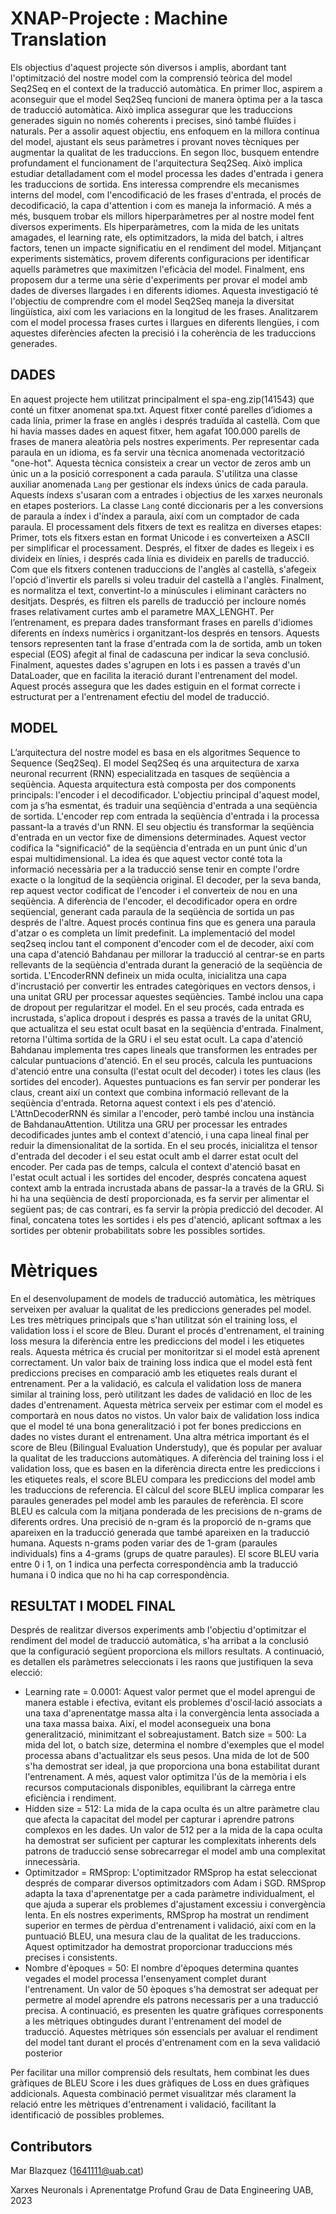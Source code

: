 
# XNAP-Projecte : Machine Translation
Els objectius d'aquest projecte són diversos i amplis, abordant tant l'optimització del nostre model com la comprensió teòrica del model Seq2Seq en el context de la traducció automàtica.
En primer lloc, aspirem a aconseguir que el model Seq2Seq funcioni de manera òptima per a la tasca de traducció automàtica. Això implica assegurar que les traduccions generades siguin no només coherents i precises, sinó també fluïdes i naturals. Per a assolir aquest objectiu, ens enfoquem en la millora contínua del model, ajustant els seus paràmetres i provant noves tècniques per augmentar la qualitat de les traduccions. 
En segon lloc, busquem entendre profundament el funcionament de l'arquitectura Seq2Seq. Això implica estudiar detalladament com el model processa les dades d'entrada i genera les traduccions de sortida. Ens interessa comprendre els mecanismes interns del model, com l'encodificació de les frases d'entrada, el procés de decodificació, la capa d'attention  i com es maneja la informació.
A més a més, busquem trobar els millors hiperparàmetres per al nostre model fent diversos experiments. Els hiperparàmetres, com la mida de les unitats amagades, el learning rate, els optimitzadors, la mida del batch, i altres factors, tenen un impacte significatiu en el rendiment del model. Mitjançant experiments sistemàtics, provem diferents configuracions per identificar aquells paràmetres que maximitzen l'eficàcia del model. 
Finalment, ens proposem dur a terme una sèrie d'experiments per provar el model amb dades de diverses llargades i en diferents idiomes. Aquesta investigació té l'objectiu de comprendre com el model Seq2Seq maneja la diversitat lingüística, així com les variacions en la longitud de les frases. Analitzarem com el model processa frases curtes i llargues en diferents llengües, i com aquestes diferències afecten la precisió i la coherència de les traduccions generades.

## DADES
En aquest projecte hem utilitzat principalment el spa-eng.zip(141543) que conté un fitxer anomenat spa.txt. Aquest fitxer conté parelles d’idiomes a cada línia, primer la frase en anglès i després traduïda al castellà. Com que hi havia masses dades en aquest fitxer, hem agafat 100.000 parells de frases de manera aleatòria pels nostres experiments.
Per representar cada paraula en un idioma, es fa servir una tècnica anomenada vectorització "one-hot". Aquesta tècnica consisteix a crear un vector de zeros amb un únic un a la posició corresponent a cada paraula. 
S'utilitza una classe auxiliar anomenada `Lang` per gestionar els índexs únics de cada paraula. Aquests índexs s'usaran com a entrades i objectius de les xarxes neuronals en etapes posteriors. La classe `Lang` conté diccionaris per a les conversions de paraula a índex i d'índex a paraula, així com un comptador de cada paraula.
El processament dels fitxers de text es realitza en diverses etapes:
Primer, tots els fitxers estan en format Unicode i es converteixen a ASCII per simplificar el processament.  Després, el fitxer de dades es llegeix i es divideix en línies, i després cada línia es divideix en parells de traducció. Com que els fitxers contenen traduccions de l'anglès al castellà, s'afegeix l'opció d'invertir els parells si voleu traduir del castellà a l'anglès. Finalment, es normalitza el text, convertint-lo a minúscules i eliminant caràcters no desitjats. Després, es filtren els parells de traducció per incloure només frases relativament curtes amb el parametre MAX_LENGHT. 
Per l’entrenament, es prepara dades transformant frases en parells d'idiomes diferents en índexs numèrics i organitzant-los després en tensors. Aquests tensors representen tant la frase d'entrada com la de sortida, amb un token especial (EOS) afegit al final de cadascuna per indicar la seva conclusió. Finalment, aquestes dades s'agrupen en lots i es passen a través d'un DataLoader, que en facilita la iteració durant l'entrenament del model. Aquest procés assegura que les dades estiguin en el format correcte i estructurat per a l'entrenament efectiu del model de traducció.



## MODEL
L’arquitectura del nostre model es basa en els algoritmes Sequence to Sequence (Seq2Seq). El model Seq2Seq és una arquitectura de xarxa neuronal recurrent (RNN) especialitzada en tasques de seqüència a seqüència. Aquesta arquitectura està composta per dos components principals: l'encoder i el decodificador. L'objectiu principal d'aquest model, com ja s’ha esmentat,  és traduir una seqüència d'entrada a una seqüència de sortida.
L'encoder rep com entrada la seqüència d'entrada i la processa passant-la a través d'un RNN. El seu objectiu és transformar la seqüència d'entrada en un vector fixe de dimensions determinades. Aquest vector codifica la "significació" de la seqüència d'entrada en un punt únic d'un espai multidimensional. La idea és que aquest vector conté tota la informació necessària per a la traducció sense tenir en compte l'ordre exacte o la longitud de la seqüència original.
El decoder, per la seva banda, rep aquest vector codificat de l'encoder i el converteix de nou en una seqüència. A diferència de l'encoder, el decodificador opera en ordre seqüencial, generant cada paraula de la seqüència de sortida un pas després de l'altre. Aquest procés continua fins que es genera una paraula d'atzar o es completa un límit predefinit.
La implementació del model seq2seq inclou tant el component d'encoder com el de decoder, així com una capa d'atenció Bahdanau per millorar la traducció al centrar-se en parts rellevants de la seqüència d'entrada durant la generació de la seqüència de sortida. L'EncoderRNN defineix un mida oculta, inicialitza una capa d'incrustació per convertir les entrades categòriques en vectors densos, i una unitat GRU per processar aquestes seqüències. També inclou una capa de dropout per regularitzar el model. En el seu procés, cada entrada es incrustada, s'aplica dropout i després es passa a través de la unitat GRU, que actualitza el seu estat ocult basat en la seqüència d'entrada. Finalment, retorna l'última sortida de la GRU i el seu estat ocult. 
La capa d'atenció Bahdanau implementa tres capes lineals que transformen les entrades per calcular puntuacions d'atenció. En el seu procés, calcula les puntuacions d'atenció entre una consulta (l'estat ocult del decoder) i totes les claus (les sortides del encoder). Aquestes puntuacions es fan servir per ponderar les claus, creant així un context que combina informació rellevant de la seqüència d'entrada. Retorna aquest context i els pes d'atenció. L'AttnDecoderRNN és similar a l'encoder, però també inclou una instància de BahdanauAttention. Utilitza una GRU per processar les entrades decodificades juntes amb el context d'atenció, i una capa lineal final per reduir la dimensionalitat de la sortida. En el seu procés, inicialitza el tensor d'entrada del decoder i el seu estat ocult amb el darrer estat ocult del encoder. Per cada pas de temps, calcula el context d'atenció basat en l'estat ocult actual i les sortides del encoder, després concatena aquest context amb la entrada incrustada abans de passar-la a través de la GRU. Si hi ha una seqüència de destí proporcionada, es fa servir per alimentar el següent pas; de cas contrari, es fa servir la pròpia predicció del decoder. Al final, concatena totes les sortides i els pes d'atenció, aplicant softmax a les sortides per obtenir probabilitats sobre les possibles sortides.

# Mètriques 
En el desenvolupament de models de traducció automàtica, les mètriques serveixen per avaluar la qualitat de les prediccions generades pel model. Les tres mètriques principals que s'han utilitzat són el training loss, el validation loss i el score  de Bleu.
Durant el procés d'entrenament, el training loss mesura la diferència entre les prediccions del model i les etiquetes reals. Aquesta métrica és crucial per monitoritzar si el model està aprenent correctament. Un valor baix de training loss indica que el model està fent prediccions precises en comparació amb les etiquetes reals durant el entrenament.
Per a la validació, es calcula el validation loss de manera similar al training loss, però utilitzant les dades de validació en lloc de les dades d'entrenament. Aquesta mètrica serveix per estimar com el model es comportarà en nous datos no vistos. Un valor baix de validation loss indica que el model té una bona generalització i pot fer bones prediccions en dades no vistes durant el entrenament.
Una altra métrica important és el score de Bleu (Bilingual Evaluation Understudy), que és popular per avaluar la qualitat de les traduccions automàtiques. A diferència del training loss i el validation loss, que es basen en la diferència directa entre les prediccions i les etiquetes reals, el score BLEU compara les prediccions del model amb les traduccions de referencia.
El càlcul del score BLEU implica comparar les paraules generades pel model amb les paraules de referència. El score BLEU es calcula com la mitjana ponderada de les precisions de n-grams de diferents ordres. Una precisió de n-gram és la proporció de n-grams que apareixen en la traducció generada que també apareixen en la traducció humana. Aquests n-grams poden variar des de 1-gram (paraules individuals) fins a 4-grams (grups de quatre paraules).
El score BLEU varia entre 0 i 1, on 1 indica una perfecta correspondència amb la traducció humana i 0 indica que no hi ha cap correspondència. 

## RESULTAT I MODEL FINAL

Després de realitzar diversos experiments amb l'objectiu d'optimitzar el rendiment del model de traducció automàtica, s'ha arribat a la conclusió que la configuració següent proporciona els millors resultats. A continuació, es detallen els paràmetres seleccionats i les raons que justifiquen la seva elecció:
- Learning rate = 0.0001: Aquest valor permet que el model aprengui de manera estable i efectiva, evitant els problemes d'oscil·lació associats a una taxa d'aprenentatge massa alta i la convergència lenta associada a una taxa massa baixa. Així, el model aconsegueix una bona generalització, minimitzant el sobreajustament.
Batch size = 500: La mida del lot, o batch size, determina el nombre d'exemples que el model processa abans d'actualitzar els seus pesos. Una mida de lot de 500 s'ha demostrat ser ideal, ja que proporciona una bona estabilitat durant l'entrenament. A més, aquest valor optimitza l'ús de la memòria i els recursos computacionals disponibles, equilibrant la càrrega entre eficiència i rendiment.
- Hidden size = 512: La mida de la capa oculta és un altre paràmetre clau que afecta la capacitat del model per capturar i aprendre patrons complexos en les dades. Un valor de 512 per a la mida de la capa oculta ha demostrat ser suficient per capturar les complexitats inherents dels patrons de traducció sense sobrecarregar el model amb una complexitat innecessària. 
- Optimitzador = RMSprop: L'optimitzador RMSprop ha estat seleccionat després de comparar diversos optimitzadors com Adam i SGD. RMSprop adapta la taxa d'aprenentatge per a cada paràmetre individualment, el que ajuda a superar els problemes d'ajustament excessiu i convergència lenta. En els nostres experiments, RMSprop ha mostrat un rendiment superior en termes de pèrdua d'entrenament i validació, així com en la puntuació BLEU, una mesura clau de la qualitat de les traduccions. Aquest optimitzador ha demostrat proporcionar traduccions més precises i consistents.
- Nombre d'èpoques = 50: El nombre d'èpoques determina quantes vegades el model processa l'ensenyament complet durant l'entrenament. Un valor de 50 èpoques s'ha demostrat ser adequat per permetre al model aprendre els patrons necessaris per a una traducció precisa.
A continuació, es presenten les quatre gràfiques corresponents a les mètriques obtingudes durant l'entrenament del model de traducció. Aquestes mètriques són essencials per avaluar el rendiment del model tant durant el procés d'entrenament com en la seva validació posterior

Per facilitar una millor comprensió dels resultats, hem combinat les dues gràfiques de BLEU Score i les dues gràfiques de Loss en dues gràfiques addicionals. Aquesta combinació permet visualitzar més clarament la relació entre les mètriques d'entrenament i validació, facilitant la identificació de possibles problemes.



## Contributors
Mar Blazquez (1641111@uab.cat)

Xarxes Neuronals i Aprenentatge Profund
Grau de Data Engineering 
UAB, 2023
